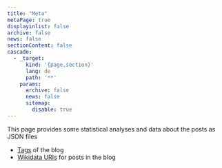 ```yaml
---
title: "Meta"
metaPage: true
displayinlist: false
archive: false
news: false
sectionContent: false
cascade:
  - _target:
      kind: '{page,section}'
      lang: de
      path: '**'
    params:
      archive: false
      news: false
      sitemap:
        disable: true
---
```


This page provides some statistical analyses and data about the posts as JSON files

* [Tags](./tags/index.json) of the blog
* [Wikidata URIs](./wikidata/index.json) for posts in the blog
